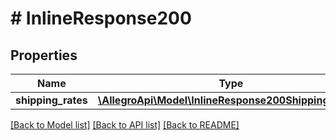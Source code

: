 # # InlineResponse200

## Properties

Name | Type | Description | Notes
------------ | ------------- | ------------- | -------------
**shipping_rates** | [**\AllegroApi\Model\InlineResponse200ShippingRates[]**](InlineResponse200ShippingRates.md) |  | [optional]

[[Back to Model list]](../../README.md#models) [[Back to API list]](../../README.md#endpoints) [[Back to README]](../../README.md)

